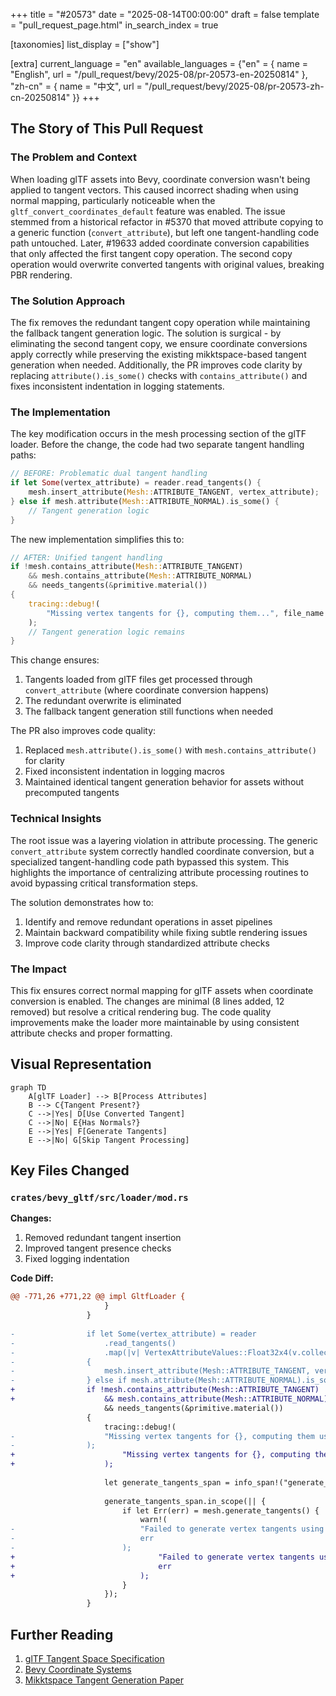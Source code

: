 +++
title = "#20573"
date = "2025-08-14T00:00:00"
draft = false
template = "pull_request_page.html"
in_search_index = true

[taxonomies]
list_display = ["show"]

[extra]
current_language = "en"
available_languages = {"en" = { name = "English", url = "/pull_request/bevy/2025-08/pr-20573-en-20250814" }, "zh-cn" = { name = "中文", url = "/pull_request/bevy/2025-08/pr-20573-zh-cn-20250814" }}
+++

## The Story of This Pull Request

### The Problem and Context
When loading glTF assets into Bevy, coordinate conversion wasn't being applied to tangent vectors. This caused incorrect shading when using normal mapping, particularly noticeable when the `gltf_convert_coordinates_default` feature was enabled. The issue stemmed from a historical refactor in #5370 that moved attribute copying to a generic function (`convert_attribute`), but left one tangent-handling code path untouched. Later, #19633 added coordinate conversion capabilities that only affected the first tangent copy operation. The second copy operation would overwrite converted tangents with original values, breaking PBR rendering.

### The Solution Approach
The fix removes the redundant tangent copy operation while maintaining the fallback tangent generation logic. The solution is surgical - by eliminating the second tangent copy, we ensure coordinate conversions apply correctly while preserving the existing mikktspace-based tangent generation when needed. Additionally, the PR improves code clarity by replacing `attribute().is_some()` checks with `contains_attribute()` and fixes inconsistent indentation in logging statements.

### The Implementation
The key modification occurs in the mesh processing section of the glTF loader. Before the change, the code had two separate tangent handling paths:

```rust
// BEFORE: Problematic dual tangent handling
if let Some(vertex_attribute) = reader.read_tangents() {
    mesh.insert_attribute(Mesh::ATTRIBUTE_TANGENT, vertex_attribute);
} else if mesh.attribute(Mesh::ATTRIBUTE_NORMAL).is_some() {
    // Tangent generation logic
}
```

The new implementation simplifies this to:

```rust
// AFTER: Unified tangent handling
if !mesh.contains_attribute(Mesh::ATTRIBUTE_TANGENT)
    && mesh.contains_attribute(Mesh::ATTRIBUTE_NORMAL)
    && needs_tangents(&primitive.material())
{
    tracing::debug!(
        "Missing vertex tangents for {}, computing them...", file_name
    );
    // Tangent generation logic remains
}
```

This change ensures:
1. Tangents loaded from glTF files get processed through `convert_attribute` (where coordinate conversion happens)
2. The redundant overwrite is eliminated
3. The fallback tangent generation still functions when needed

The PR also improves code quality:
1. Replaced `mesh.attribute().is_some()` with `mesh.contains_attribute()` for clarity
2. Fixed inconsistent indentation in logging macros
3. Maintained identical tangent generation behavior for assets without precomputed tangents

### Technical Insights
The root issue was a layering violation in attribute processing. The generic `convert_attribute` system correctly handled coordinate conversion, but a specialized tangent-handling code path bypassed this system. This highlights the importance of centralizing attribute processing routines to avoid bypassing critical transformation steps.

The solution demonstrates how to:
1. Identify and remove redundant operations in asset pipelines
2. Maintain backward compatibility while fixing subtle rendering issues
3. Improve code clarity through standardized attribute checks

### The Impact
This fix ensures correct normal mapping for glTF assets when coordinate conversion is enabled. The changes are minimal (8 lines added, 12 removed) but resolve a critical rendering bug. The code quality improvements make the loader more maintainable by using consistent attribute checks and proper formatting.

## Visual Representation

```mermaid
graph TD
    A[glTF Loader] --> B[Process Attributes]
    B --> C{Tangent Present?}
    C -->|Yes| D[Use Converted Tangent]
    C -->|No| E{Has Normals?}
    E -->|Yes| F[Generate Tangents]
    E -->|No| G[Skip Tangent Processing]
```

## Key Files Changed

### `crates/bevy_gltf/src/loader/mod.rs`
**Changes:**
1. Removed redundant tangent insertion
2. Improved tangent presence checks
3. Fixed logging indentation

**Code Diff:**
```diff
@@ -771,26 +771,22 @@ impl GltfLoader {
                     }
                 }
 
-                if let Some(vertex_attribute) = reader
-                    .read_tangents()
-                    .map(|v| VertexAttributeValues::Float32x4(v.collect()))
-                {
-                    mesh.insert_attribute(Mesh::ATTRIBUTE_TANGENT, vertex_attribute);
-                } else if mesh.attribute(Mesh::ATTRIBUTE_NORMAL).is_some()
+                if !mesh.contains_attribute(Mesh::ATTRIBUTE_TANGENT)
+                    && mesh.contains_attribute(Mesh::ATTRIBUTE_NORMAL)
                     && needs_tangents(&primitive.material())
                 {
                     tracing::debug!(
-                    "Missing vertex tangents for {}, computing them using the mikktspace algorithm. Consider using a tool such as Blender to pre-compute the tangents.", file_name
-                );
+                        "Missing vertex tangents for {}, computing them using the mikktspace algorithm. Consider using a tool such as Blender to pre-compute the tangents.", file_name
+                    );
 
                     let generate_tangents_span = info_span!("generate_tangents", name = file_name);
 
                     generate_tangents_span.in_scope(|| {
                         if let Err(err) = mesh.generate_tangents() {
                             warn!(
-                            "Failed to generate vertex tangents using the mikktspace algorithm: {}",
-                            err
-                        );
+                                "Failed to generate vertex tangents using the mikktspace algorithm: {}",
+                                err
+                            );
                         }
                     });
                 }
```

## Further Reading
1. [glTF Tangent Space Specification](https://github.com/KhronosGroup/glTF/tree/master/specification/2.0#tangent-space)
2. [Bevy Coordinate Systems](https://bevyengine.org/learn/book/getting-started/coordinate-system/)
3. [Mikktspace Tangent Generation Paper](http://www.mikktspace.com/)